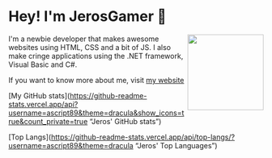 # Hey! I'm JerosGamer 👋
<img src="https://ascript89.github.io/assets/kris-pfp.png" align="right" height="150px" />
I'm a newbie developer that makes awesome
websites using HTML, CSS and a bit of JS.
I also make cringe applications using the
.NET framework, Visual Basic and C#.

If you want to know more about me, visit
[my website](https://ascript89.github.io)


[My GitHub stats](https://github-readme-stats.vercel.app/api?username=ascript89&theme=dracula&show_icons=true&count_private=true “Jeros' GitHub stats”)


[Top Langs](https://github-readme-stats.vercel.app/api/top-langs/?username=ascript89&theme=dracula “Jeros' Top Languages”)
